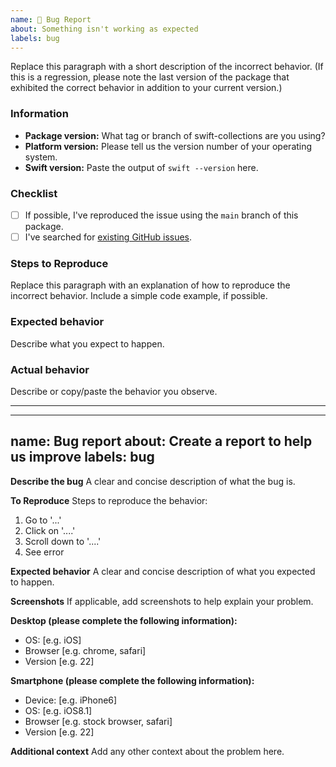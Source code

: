 ```yaml
---
name: 🐛 Bug Report
about: Something isn't working as expected
labels: bug
---
```


<!--
    Thanks for contributing to Swift Collections!

    Before you submit your issue, please replace each paragraph
    below with the relevant details for your bug, and complete
    the steps in the checklist by placing an 'x' in each box:
    
    - [x] I've completed this task
    - [ ] This task isn't completed
-->

Replace this paragraph with a short description of the incorrect behavior. 
(If this is a regression, please note the last version of the package that exhibited the correct behavior in addition to your current version.)

### Information

- **Package version:** What tag or branch of swift-collections are you using?
- **Platform version:** Please tell us the version number of your operating system.
- **Swift version:** Paste the output of `swift --version` here.

### Checklist

- [ ] If possible, I've reproduced the issue using the `main` branch of this package.
- [ ] I've searched for [existing GitHub issues](https://github.com/apple/swift-collections/issues).

### Steps to Reproduce
Replace this paragraph with an explanation of how to reproduce the incorrect behavior.
Include a simple code example, if possible.

### Expected behavior
Describe what you expect to happen.

### Actual behavior
Describe or copy/paste the behavior you observe.


----------
---
name: Bug report
about: Create a report to help us improve
labels: bug
---

**Describe the bug**
A clear and concise description of what the bug is.

**To Reproduce**
Steps to reproduce the behavior:
1. Go to '...'
2. Click on '....'
3. Scroll down to '....'
4. See error

**Expected behavior**
A clear and concise description of what you expected to happen.

**Screenshots**
If applicable, add screenshots to help explain your problem.

**Desktop (please complete the following information):**
 - OS: [e.g. iOS]
 - Browser [e.g. chrome, safari]
 - Version [e.g. 22]

**Smartphone (please complete the following information):**
 - Device: [e.g. iPhone6]
 - OS: [e.g. iOS8.1]
 - Browser [e.g. stock browser, safari]
 - Version [e.g. 22]

**Additional context**
Add any other context about the problem here.
